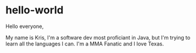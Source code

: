 # hello-world

Hello everyone,

My name is Kris, I'm a software dev most proficiant in Java, but I'm trying to learn all the languages I can. I'm a MMA Fanatic and I love Texas.
